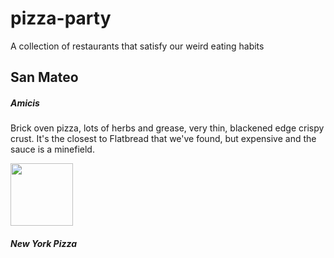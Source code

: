 pizza-party
===========

A collection of restaurants that satisfy our weird eating habits

## San Mateo


##### Amicis

Brick oven pizza, lots of herbs and grease, very thin, blackened edge crispy crust. It's the closest to Flatbread that we've found, but expensive and the sauce is a minefield.

<img src="http://pizzaparty.skyeillustration.com/amicis.jpg" width="100" />


##### New York Pizza

